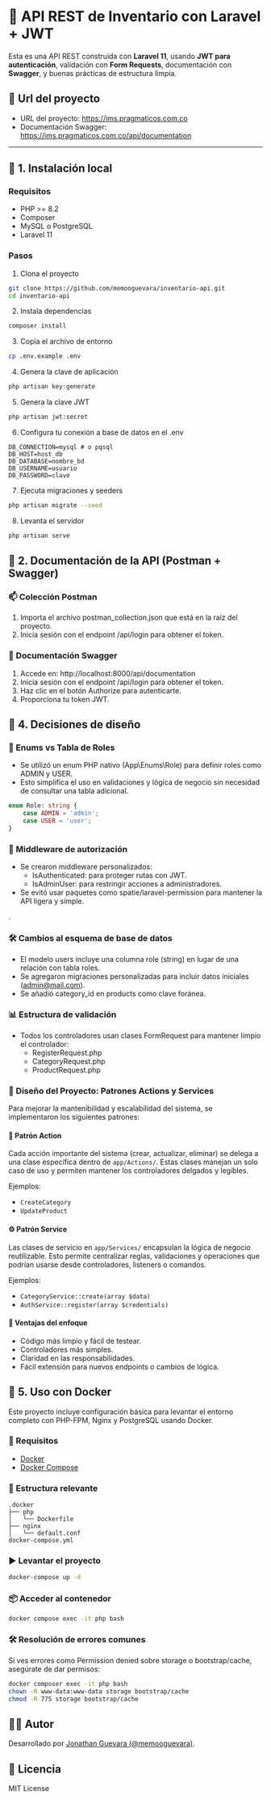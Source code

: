 # 🧰 API REST de Inventario con Laravel + JWT

Esta es una API REST construida con **Laravel 11**, usando **JWT para autenticación**, validación con **Form Requests**, documentación con **Swagger**, y buenas prácticas de estructura limpia.

## 🔗 Url del proyecto

- URL del proyecto: https://ims.pragmaticos.com.co
- Documentación Swagger: https://ims.pragmaticos.com.co/api/documentation

---

## 🚀 1. Instalación local

### Requisitos

- PHP >= 8.2
- Composer
- MySQL o PostgreSQL
- Laravel 11

### Pasos

1. Clona el proyecto
```bash
git clone https://github.com/memooguevara/inventario-api.git
cd inventario-api
```

2. Instala dependencias
```bash
composer install
```

3. Copia el archivo de entorno
```bash
cp .env.example .env
```

4. Genera la clave de aplicación
```bash
php artisan key:generate
```

5. Genera la clave JWT
```bash
php artisan jwt:secret
```

6. Configura tu conexión a base de datos en el .env
```env
DB_CONNECTION=mysql # o pqsql
DB_HOST=host_db
DB_DATABASE=nombre_bd
DB_USERNAME=usuario
DB_PASSWORD=clave
```

7. Ejecuta migraciones y seeders
```bash
php artisan migrate --seed
```

8. Levanta el servidor
```bash
php artisan serve
```

## 🧪 2. Documentación de la API (Postman + Swagger)

### 📫 Colección Postman

1. Importa el archivo postman_collection.json que está en la raíz del proyecto.
2. Inicia sesión con el endpoint /api/login para obtener el token.

### 📖 Documentación Swagger

1. Accede en: http://localhost:8000/api/documentation
2. Inicia sesión con el endpoint /api/login para obtener el token.
3. Haz clic en el botón Authorize para autenticarte.
4. Proporciona tu token JWT.

## 📐 4. Decisiones de diseño

### 🧩 Enums vs Tabla de Roles

- Se utilizó un enum PHP nativo (App\Enums\Role) para definir roles como ADMIN y USER.
- Esto simplifica el uso en validaciones y lógica de negocio sin necesidad de consultar una tabla adicional.

```php
enum Role: string {
    case ADMIN = 'admin';
    case USER = 'user';
}
```

### 🔐 Middleware de autorización

- Se crearon middleware personalizados:
    - IsAuthenticated: para proteger rutas con JWT. 
    - IsAdminUser: para restringir acciones a administradores. 
- Se evitó usar paquetes como spatie/laravel-permission para mantener la API ligera y simple.

.

### 🛠 Cambios al esquema de base de datos
- El modelo users incluye una columna role (string) en lugar de una relación con tabla roles.
- Se agregaron migraciones personalizadas para incluir datos iniciales (admin@mail.com).
- Se añadió category_id en products como clave foránea.

### 📊 Estructura de validación

- Todos los controladores usan clases FormRequest para mantener limpio el controlador:
  - RegisterRequest.php 
  - CategoryRequest.php 
  - ProductRequest.php

### 🧱 Diseño del Proyecto: Patrones Actions y Services
Para mejorar la mantenibilidad y escalabilidad del sistema, se implementaron los siguientes patrones:

#### 🎯 Patrón Action
Cada acción importante del sistema (crear, actualizar, eliminar) se delega a una clase específica dentro de `app/Actions/`.
Estas clases manejan un solo caso de uso y permiten mantener los controladores delgados y legibles.

Ejemplos:

- `CreateCategory`
- `UpdateProduct`

#### ⚙️ Patrón Service
Las clases de servicio en `app/Services/` encapsulan la lógica de negocio reutilizable.
Esto permite centralizar reglas, validaciones y operaciones que podrían usarse desde controladores, listeners o comandos.

Ejemplos:

- `CategoryService::create(array $data)`
- `AuthService::register(array $credentials)`

#### 🚀 Ventajas del enfoque

- Código más limpio y fácil de testear. 
- Controladores más simples. 
- Claridad en las responsabilidades. 
- Fácil extensión para nuevos endpoints o cambios de lógica.

## 🐳 5. Uso con Docker
Este proyecto incluye configuración básica para levantar el entorno completo con PHP-FPM, Nginx y PostgreSQL usando Docker.

### 🧱 Requisitos
- [Docker](https://www.docker.com/)
- [Docker Compose](https://docs.docker.com/compose/)

### 📁 Estructura relevante
```plaintext
.docker
├── php
│   └── Dockerfile
├── nginx
│   └── default.conf
docker-compose.yml
```

### ▶️ Levantar el proyecto

```bash
docker-compose up -d
```

### 📦 Acceder al contenedor

```bash
docker compose exec -it php bash
```

### 🛠️ Resolución de errores comunes

Si ves errores como Permission denied sobre storage o bootstrap/cache, asegúrate de dar permisos:

```bash
docker composer exec -it php bash
chown -R www-data:www-data storage bootstrap/cache
chmod -R 775 storage bootstrap/cache
```


## 👨‍💻 Autor
Desarrollado por [Jonathan Guevara (@memooguevara)](https://github.com/memooguevara).

## 📄 Licencia
MIT License
